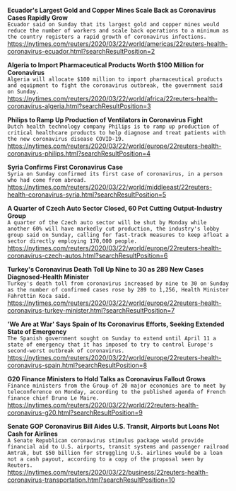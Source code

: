 **Ecuador's Largest Gold and Copper Mines Scale Back as Coronavirus Cases Rapidly Grow**\
`Ecuador said on Sunday that its largest gold and copper mines would reduce the number of workers and scale back operations to a minimum as the country registers a rapid growth of coronavirus infections. `\
https://nytimes.com/reuters/2020/03/22/world/americas/22reuters-health-coronavirus-ecuador.html?searchResultPosition=2

**Algeria to Import Pharmaceutical Products Worth $100 Million for Coronavirus**\
`Algeria will allocate $100 million to import pharmaceutical products and equipment to fight the coronavirus outbreak, the government said on Sunday.`\
https://nytimes.com/reuters/2020/03/22/world/africa/22reuters-health-coronavirus-algeria.html?searchResultPosition=3

**Philips to Ramp Up Production of Ventilators in Coronavirus Fight**\
`Dutch health technology company Philips is to ramp up production of critical healthcare products to help diagnose and treat patients with the new coronavirus disease COVID-19.`\
https://nytimes.com/reuters/2020/03/22/world/europe/22reuters-health-coronavirus-philips.html?searchResultPosition=4

**Syria Confirms First Coronavirus Case**\
`Syria on Sunday confirmed its first case of coronavirus, in a person who had come from abroad.`\
https://nytimes.com/reuters/2020/03/22/world/middleeast/22reuters-health-coronavirus-syria.html?searchResultPosition=5

**A Quarter of Czech Auto Sector Closed, 60 Pct Cutting Output-Industry Group**\
`A quarter of the Czech auto sector will be shut by Monday while another 60% will have markedly cut production, the industry's lobby group said on Sunday, calling for fast-track measures to keep afloat a sector directly employing 170,000 people.`\
https://nytimes.com/reuters/2020/03/22/world/europe/22reuters-health-coronavirus-czech-autos.html?searchResultPosition=6

**Turkey's Coronavirus Death Toll Up Nine to 30 as 289 New Cases Diagnosed-Health Minister**\
`Turkey's death toll from coronavirus increased by nine to 30 on Sunday as the number of confirmed cases rose by 289 to 1,256, Health Minister Fahrettin Koca said.`\
https://nytimes.com/reuters/2020/03/22/world/europe/22reuters-health-coronavirus-turkey-minister.html?searchResultPosition=7

**'We Are at War' Says Spain of Its Coronavirus Efforts, Seeking Extended State of Emergency**\
`The Spanish government sought on Sunday to extend until April 11 a state of emergency that it has imposed to try to control Europe's second-worst outbreak of coronavirus.`\
https://nytimes.com/reuters/2020/03/22/world/europe/22reuters-health-coronavirus-spain.html?searchResultPosition=8

**G20 Finance Ministers to Hold Talks as Coronavirus Fallout Grows**\
`Finance ministers from the Group of 20 major economies are to meet by teleconference on Monday, according to the published agenda of French finance chief Bruno Le Maire.`\
https://nytimes.com/reuters/2020/03/22/world/22reuters-health-coronavirus-g20.html?searchResultPosition=9

**Senate GOP Coronavirus Bill Aides U.S. Transit, Airports but Loans Not Cash for Airlines**\
`A Senate Republican coronavirus stimulus package would provide financial aid to U.S. airports, transit systems and passenger railroad Amtrak, but $50 billion for struggling U.S. airlines would be a loan not a cash payout, according to a copy of the proposal seen by Reuters.`\
https://nytimes.com/reuters/2020/03/22/business/22reuters-health-coronavirus-transportation.html?searchResultPosition=10

